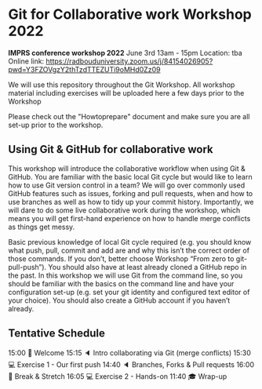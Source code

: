 # Git for Collaborative work Workshop 2022
__IMPRS conference workshop 2022__
June 3rd 13am - 15pm
Location: tba
Online link: https://radbouduniversity.zoom.us/j/84154026905?pwd=Y3FZOVgzY2thTzdTTEZUTi9oMHd0Zz09

We will use this repository throughout the Git Workshop. All workshop material including exercises will be uploaded here a few days prior to the Workshop

Please check out the "Howtoprepare" document and make sure you are all set-up prior to the workshop.


## Using Git & GitHub for collaborative work

This workshop will introduce the collaborative workflow when using Git & GitHub. You are familiar with the basic local Git cycle but would like to learn how to use Git version control in a team? We will go over commonly used GitHub features such as issues, forking and pull requests, when and how to use branches as well as how to tidy up your commit history. Importantly, we will dare to do some live collaborative work during the workshop, which means you will get first-hand experience on how to handle merge conflicts as things get messy.

Basic previous knowledge of local Git cycle required (e.g. you should know what push, pull, commit and add are and why this isn’t the correct order of those commands. If you don’t, better choose Workshop “From zero to git-pull-push”). You should also have at least already cloned a GitHub repo in the past. In this workshop we will use Git from the command line, so you should be familiar with the basics on the command line and have your configuration set-up (e.g. set your git identity and configured text editor of your choice). You should also create a GitHub account if you haven’t already.

## Tentative Schedule

15:00 :wave: Welcome
15:15 :speaker: Intro collaborating via Git (merge conflicts)
15:30 :computer: Exercise 1 - Our first push
14:40 :speaker: Branches, Forks & Pull requests
16:00 :cookie: Break & Stretch
16:05 :computer: Exercise 2 - Hands-on
11:40 :mortar_board: Wrap-up
